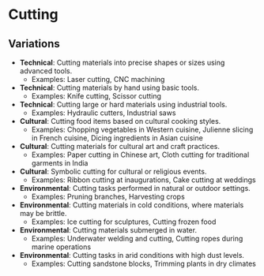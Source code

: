 # Cutting

## Variations
- **Technical**: Cutting materials into precise shapes or sizes using advanced tools.
  - Examples: Laser cutting, CNC machining
- **Technical**: Cutting materials by hand using basic tools.
  - Examples: Knife cutting, Scissor cutting
- **Technical**: Cutting large or hard materials using industrial tools.
  - Examples: Hydraulic cutters, Industrial saws
- **Cultural**: Cutting food items based on cultural cooking styles.
  - Examples: Chopping vegetables in Western cuisine, Julienne slicing in French cuisine, Dicing ingredients in Asian cuisine
- **Cultural**: Cutting materials for cultural art and craft practices.
  - Examples: Paper cutting in Chinese art, Cloth cutting for traditional garments in India
- **Cultural**: Symbolic cutting for cultural or religious events.
  - Examples: Ribbon cutting at inaugurations, Cake cutting at weddings
- **Environmental**: Cutting tasks performed in natural or outdoor settings.
  - Examples: Pruning branches, Harvesting crops
- **Environmental**: Cutting materials in cold conditions, where materials may be brittle.
  - Examples: Ice cutting for sculptures, Cutting frozen food
- **Environmental**: Cutting materials submerged in water.
  - Examples: Underwater welding and cutting, Cutting ropes during marine operations
- **Environmental**: Cutting tasks in arid conditions with high dust levels.
  - Examples: Cutting sandstone blocks, Trimming plants in dry climates
